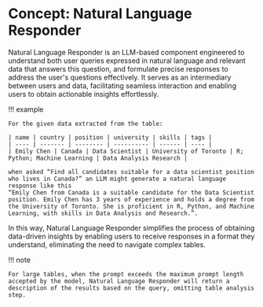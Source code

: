 # Concept: Natural Language Responder

Natural Language Responder is an LLM-based component engineered to understand both user queries expressed in natural language and relevant data that answers this question, and formulate precise responses to address the user's questions effectively. It serves as an intermediary between users and data, facilitating seamless interaction and enabling users to obtain actionable insights effortlessly.

!!! example

    For the given data extracted from the table:

    | name | country | position | university | skills | tags |
    | ---- | ------- | -------- | ---------- | ------ | ---- |
    | Emily Chen | Canada | Data Scientist | University of Toronto | R; Python; Machine Learning | Data Analysis Research |

    when asked “Find all candidates suitable for a data scientist position who lives in Canada?” an LLM might generate a natural language response like this
    “Emily Chen from Canada is a suitable candidate for the Data Scientist position. Emily Chen has 3 years of experience and holds a degree from the University of Toronto. She is proficient in R, Python, and Machine Learning, with skills in Data Analysis and Research.”.

In this way, Natural Language Responder simplifies the process of obtaining data-driven insights by enabling users to receive responses in a format they understand, eliminating the need to navigate complex tables.

!!! note

    For large tables, when the prompt exceeds the maximum prompt length accepted by the model, Natural Language Responder will return a description of the results based on the query, omitting table analysis step.
